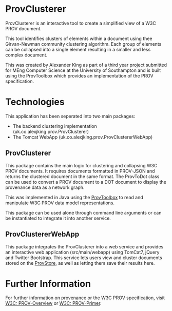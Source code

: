 ProvClusterer
=============

ProvClusterer is an interactive tool to create a simplified view of a W3C PROV document.
 
This tool identifies clusters of elements within a document using thee Girvan-Newman community clustering algorithm.
Each group of elements can be collapsed into a single element resulting in a smaller and less complex document.

This was created by Alexander King as part of a third year project submitted for MEng Computer Science at the
University of Southampton and is built using the ProvToolbox which provides an implementation of the PROV specification.

# Technologies

This application has been seperated into two main packages: 
 * The backend clustering implementation (uk.co.alexjking.prov.ProvClusterer) 
 * The Tomcat WebApp (uk.co.alexjking.prov.ProvClustererWebApp)

## ProvClusterer

This package contains the main logic for clustering and collapsing W3C PROV documents. It requires documents formatted in PROV-JSON and returns the clustered document in the same format. The ProvToDot class can be used to convert a PROV document to a DOT document to display the provenance data as a network graph.

This was implemented in Java using the [ProvToolbox](https://github.com/lucmoreau/ProvToolbox/) to read and manipulate W3C PROV data model representations.

This package can be used alone through command line arguments or can be instantiated to integrate it into another service.

## ProvClustererWebApp

This package integrates the ProvClusterer into a web service and provides an interactive web application (src/main/webapp) using TomCat7, jQuery and Twitter Bootstrap.
This service lets users view and cluster documents stored on the [ProvStore](https://provenance.ecs.soton.ac.uk/store/), as well as letting them save their results here.

# Further Information

For further information on provenance or the W3C PROV specification, visit [W3C: PROV-Overview](http://www.w3.org/TR/prov-overview/) or [W3C: PROV-Primer](http://www.w3.org/TR/prov-primer/).

 



 
